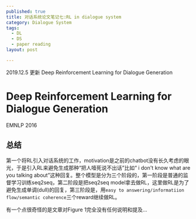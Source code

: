 ```yaml
---
published: true
title: 对话系统论文笔记七:RL in dialogue system
category: Dialogue System
tags: 
  - DL
  - DS
  - paper reading
layout: post

---
```


2019.12.5 更新 Deep Reinforcement Learning for Dialogue Generation

# Deep Reinforcement Learning for Dialogue Generation

EMNLP 2016

## 总结

第一个将RL引入对话系统的工作，motivation是之前的chatbot没有长久考虑的眼光，于是引入RL来避免生成那种“把人噎死说不出话”比如“ i don't know what are you talking about”这种回复。整个模型是分为三个阶段的，第一阶段是普通的监督学习训练seq2seq，第二阶段是把seq2seq model拿去做RL，这里做RL是为了避免生成单调(dull)的回复，第三阶段是，用`easy to answering/informatiion flow/semantic coherence`三个reward继续做RL。

有一个点很奇怪的是文章对Figure 1完全没有任何说明和提及...